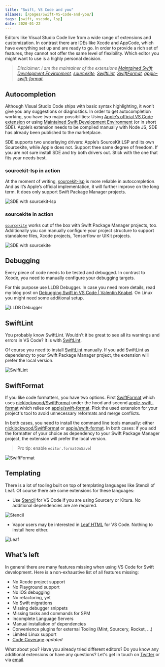 ```yaml
---
title: "Swift, VS Code and you"
aliases: [/pages/Swift-VS-Code-and-you/]
tags: [swift, vscode, lsp]
date: 2020-01-22
---
```


Editors like Visual Studio Code live from a wide range of extensions and customization. In contrast there are IDEs like Xcode and AppCode, which have everything set up and are ready to go. In order to provide a rich set of features, they cannot not offer the same level of flexibility. Which editor you might want to use is a highly personal decision.

> _*Disclaimer:* I am the maintainer of the extensions [Maintained Swift Development Environment](https://marketplace.visualstudio.com/items?itemName=vknabel.vscode-swift-development-environment), [sourcekite](https://www.github.com/vknabel/sourcekite), [SwiftLint](https://marketplace.visualstudio.com/items?itemName=vknabel.vscode-swiftlint), [SwiftFormat](https://marketplace.visualstudio.com/items?itemName=vknabel.vscode-swiftformat), [apple-swift-format](https://marketplace.visualstudio.com/items?itemName=vknabel.vscode-apple-swift-format)._

## Autocompletion

Although Visual Studio Code ships with basic syntax highlighting, it won’t give you any suggestions or diagnostics. In order to get autocompletion working, you have two major possibilities:
Using [Apple’s official VS Code extension](https://github.com/apple/sourcekit-lsp) or using [Maintained Swift Development Environment](https://marketplace.visualstudio.com/items?itemName=vknabel.vscode-swift-development-environment) (or in short SDE). Apple’s extension needs to be compiled manually with Node JS, SDE has already been published to the marketplace.

SDE supports two underlaying drivers: Apple’s SourceKit LSP and its own Sourcekite, while Apple does not. Support thee same degree of freedom.
If you are not sure install SDE and try both drivers out. Stick with the one that fits your needs best.

### sourcekit-lsp in action

At the moment of writing, [sourcekit-lsp](https://github.com/apple/sourcekit-lsp) is more reliable in autocompletion. And as it’s Apple’s official implementation, it will further improve on the long term.
It does only support Swift Package Manager projects.

![SDE with sourcekit-lsp](/images/Swift-VS-Code-and-you/SDE-sourcekit-lsp.gif)

### sourcekite in action

[`sourcekite`](https://github.com/apple/sourcekite) works out of the box with Swift Package Manager projects, too. Additionally you can manually configure your project structure to support standalone files, Xcode projects, Tensorflow or UIKit projects.

![SDE with sourcekite](/images/Swift-VS-Code-and-you/SDE-sourcekite.gif)

## Debugging

Every piece of code needs to be tested and debugged. In contrast to Xcode, you need to manually configure your debugging targets.

For this purpose use LLDB Debugger. In case you need more details, read my blog post on [Debugging Swift in VS Code | Valentin Knabel](/pages/Debugging-Swift-in-VS-Code/). On Linux you might need some additional setup.

![LLDB Debugger](/images/Swift-VS-Code-and-you/LLDB.png)

## SwiftLint

You probably know SwiftLint. Wouldn't it be great to see all its warnings and errors in VS Code? It is with [SwiftLint](https://marketplace.visualstudio.com/items?itemName=vknabel.vscode-swiftlint).

Of course you need to install [SwiftLint](https://github.com/realm/SwiftLint#installation) manually. If you add SwiftLint as dependency to your Swift Package Manager project, the extension will prefer the local version.

![SwiftLint](/images/Swift-VS-Code-and-you/Swiftlint.png)

## SwiftFormat

If you like code formatters, you have two options.
First [SwiftFormat](https://marketplace.visualstudio.com/items?itemName=vknabel.vscode-swiftformat) which uses [nicklockwood/SwiftFormat](https://www.github.com/nicklockwood/SwiftFormat) under the hood and second [apple-swift-format](https://marketplace.visualstudio.com/items?itemName=vknabel.vscode-apple-swift-format) which relies on [apple/swift-format](https://www.github.com/apple/swift-format).
Pick the used extension for your project's tool to avoid unnecessary reformats and merge conflicts.

In both cases, you need to install the command line tools manually: either [nicklockwood/SwiftFormat](https://github.com/nicklockwood/SwiftFormat#command-line-tool) or [apple/swift-format](https://github.com/apple/swift-format#swift-format).
In both cases: if you add the formatter of your choice as dependency to your Swift Package Manager project, the extension will prefer the local version.

> Pro tip: enable `editor.formatOnSave`!

![SwiftFormat](/images/Swift-VS-Code-and-you/swift-format.gif)

## Templating

There is a lot of tooling built on top of templating languages like Stencil of Leaf. Of course there are some extensions for these languages:

- Use [Stencil](https://marketplace.visualstudio.com/items?itemName=svanimpe.stencil) for VS Code if you are using Sourcery or Kitura. No additional dependencies are are required.

![Stencil](/images/Swift-VS-Code-and-you/Stencil.png)

- Vapor users may be interested in [Leaf HTML](https://marketplace.visualstudio.com/items?itemName=Francisco.html-leaf) for VS Code. Nothing to install here either.

![Leaf](/images/Swift-VS-Code-and-you/Leaf.png)

## What’s left

In general there are many features missing when using VS Code for Swift development.
Here is a non-exhaustive list of all features missing:

- No Xcode project support
- No Playground support
- No iOS debugging
- No refactoring, yet
- No Swift migrations
- Missing debugger snippets
- Missing tasks and commands for SPM
- Incomplete Language Servers
- Manual installation of dependencies
- Convenience plugins for external Tooling (Mint, Sourcery, Rocket, ...)
- Limited Linux support
- [Code Coverage](/pages/Swift-Coverage-for-VS-Code/) _updated_

What about you? Have you already tried different editors?
Do you know any additional extensions or have any questions?
Let's get in touch on [Twitter](https://twitter.com/vknabel) or via [email](mailto:swift-vscode-and-you@vknabel.com).
